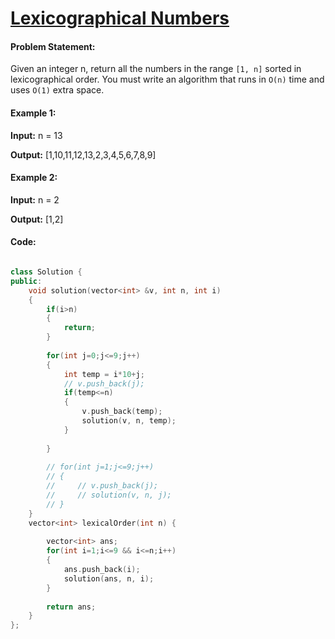 # [Lexicographical Numbers](https://leetcode.com/problems/lexicographical-numbers/description/)

#### Problem Statement:
Given an integer n, return all the numbers in the range `[1, n]` sorted in lexicographical order.
You must write an algorithm that runs in `O(n)` time and uses `O(1)` extra space. 

#### Example 1:

**Input:** n = 13

**Output:** [1,10,11,12,13,2,3,4,5,6,7,8,9]

#### Example 2:

**Input:** n = 2

**Output:** [1,2]

#### Code:

```C++

class Solution {
public:
    void solution(vector<int> &v, int n, int i)
    {
        if(i>n)
        {
            return;
        }
        
        for(int j=0;j<=9;j++)
        {
            int temp = i*10+j;
            // v.push_back(j);
            if(temp<=n)
            {
                v.push_back(temp);
                solution(v, n, temp); 
            }
                
        }
        
        // for(int j=1;j<=9;j++)
        // {
        //     // v.push_back(j);
        //     // solution(v, n, j);
        // }
    }
    vector<int> lexicalOrder(int n) {
        
        vector<int> ans;
        for(int i=1;i<=9 && i<=n;i++)
        {
            ans.push_back(i);
            solution(ans, n, i);
        }
        
        return ans;
    }
};

```


